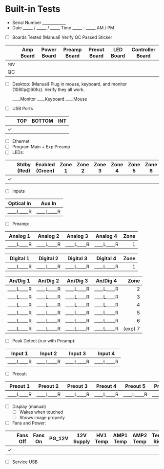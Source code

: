 # Built-in Tests
- Serial Number ____________
- Date _____ / _____ / _____  Time  _____ : _____ AM / PM
- [ ] Boards Tested (Manual) Verify QC Passed Sticker

|     | Amp Board | Power Board | Preamp Board | Preout Board | LED Board | Controller Board |
|-----|-----------|-------------|--------------|--------------|-----------|------------------|
| rev |           |             |              |              |           |                  |
|  QC |           |             |              |              |           |                  |

- [ ] Desktop: (Manual) Plug in mouse, keyboard, and monitor (1080p@60hz). Verify they all work.

    ____Monitor  ____Keyboard  ____Mouse

- [ ] USB Ports

|   | TOP | BOTTOM | INT |
|---|-----|--------|-----|
| ✓ |     |        |     |

- [ ] Ethernet
- [ ] Program Main + Exp Preamp
- [ ] LEDs:

|   | Stdby (Red) | Enabled (Green) | Zone 1 | Zone 2 | Zone 3 | Zone 4 | Zone 5 | Zone 6 |
|---|-------------|-----------------|--------|--------|--------|--------|--------|--------|
| ✓ |             |                 |        |        |        |        |        |        |

- [ ] Inputs

| Optical In | Aux In   |
|------------|----------|
| ____L____R |____L____R|

- [ ] Preamp:

|  Analog 1 |  Analog 2 |  Analog 3 |  Analog 4 | Zone |
|-----------|-----------|-----------|-----------|-----:|
|____L____R |____L____R |____L____R |____L____R |    1 |

| Digital 1 | Digital 2 | Digital 3 | Digital 4 | Zone |
|-----------|-----------|-----------|-----------|-----:|
|____L____R |____L____R |____L____R |____L____R |    1 |

|  An/Dig 1 |  An/Dig 2 |  An/Dig 3 |  An/Dig 4 |  Zone |
|-----------|-----------|-----------|-----------|------:|
|____L____R |____L____R |____L____R |____L____R |     2 |
|____L____R |____L____R |____L____R |____L____R |     3 |
|____L____R |____L____R |____L____R |____L____R |     4 |
|____L____R |____L____R |____L____R |____L____R |     5 |
|____L____R |____L____R |____L____R |____L____R |     6 |
|____L____R |____L____R |____L____R |____L____R |(exp) 7|

- [ ] Peak Detect (run with Preamp):

|  Input 1  |  Input 2  |  Input 3  |  Input 4  |
|-----------|-----------|-----------|-----------|
|____L____R |____L____R |____L____R |____L____R |

- [ ] Preout:

| Preout 1 | Preout 2 | Preout 3 | Preout 4 | Preout 5 | Preout 6 |
|----------|----------|----------|----------|----------|----------|
|____L____R|____L____R|____L____R|____L____R|____L____R|____L____R|

- [ ] Display (manual)
    - [ ] Wakes when touched
    - [ ] Shows image properly

- [ ] Fans and Power:

|   | Fans Off | Fans On | PG_12V | 12V Supply | HV1 Temp | AMP1 Temp | AMP2 Temp | Temp Rise |
|---|----------|---------|--------|------------|----------|-----------|-----------|-----------|
| ✓ |          |         |        |            |          |           |           |           |

- [ ] Service USB
